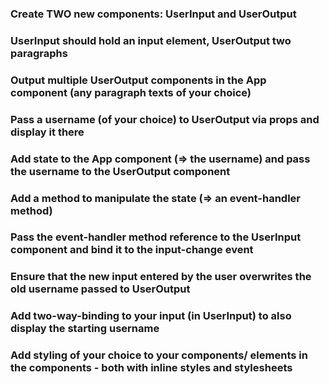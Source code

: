### Create TWO new components: UserInput and UserOutput
### UserInput should hold an input element, UserOutput two paragraphs
### Output multiple UserOutput components in the App component (any paragraph texts of your choice)
### Pass a username (of your choice) to UserOutput via props and display it there
### Add state to the App component (=> the username) and pass the username to the UserOutput component
### Add a method to manipulate the state (=> an event-handler method)
### Pass the event-handler method reference to the UserInput component and bind it to the input-change event
### Ensure that the new input entered by the user overwrites the old username passed to UserOutput
### Add two-way-binding to your input (in UserInput) to also display the starting username
### Add styling of your choice to your components/ elements in the components - both with inline styles and stylesheets